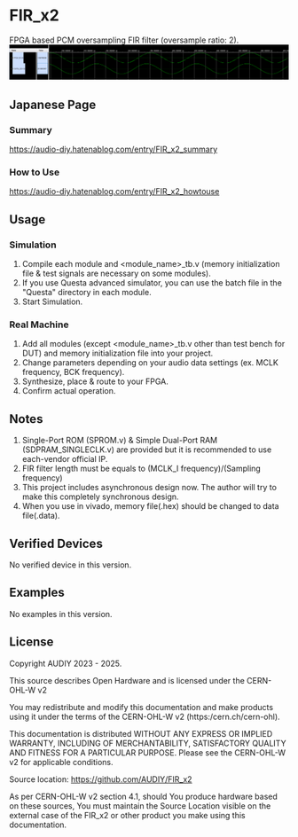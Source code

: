 # FIR_x2
FPGA based PCM oversampling FIR filter (oversample ratio: 2).  
![Image 1](/Images/image1.png)

## Japanese Page
### Summary
https://audio-diy.hatenablog.com/entry/FIR_x2_summary
### How to Use
https://audio-diy.hatenablog.com/entry/FIR_x2_howtouse

## Usage
### Simulation
1. Compile each module and <module_name>_tb.v (memory initialization file & test signals are necessary on some modules).
2. If you use Questa advanced simulator, you can use the batch file in the "Questa" directory in each module.
3. Start Simulation.
   
### Real Machine
1. Add all modules (except <module_name>_tb.v other than test bench for DUT) and memory initialization file into your project.
2. Change parameters depending on your audio data settings (ex. MCLK frequency, BCK frequency).
3. Synthesize, place & route to your FPGA.
4. Confirm actual operation.

## Notes
1. Single-Port ROM (SPROM.v) & Simple Dual-Port RAM (SDPRAM_SINGLECLK.v) are provided but it is recommended to use each-vendor official IP.
2. FIR filter length must be equals to (MCLK_I frequency)/(Sampling frequency)
3. This project includes asynchronous design now. The author will try to make this completely synchronous design.
4. When you use in vivado, memory file(.hex) should be changed to data file(.data). 

## Verified Devices
No verified device in this version.

## Examples
No examples in this version.

## License
Copyright AUDIY 2023 - 2025.

This source describes Open Hardware and is licensed under the CERN-OHL-W v2

You may redistribute and modify this documentation and make products using it under the terms of the CERN-OHL-W v2 (https:/cern.ch/cern-ohl). 

This documentation is distributed WITHOUT ANY EXPRESS OR IMPLIED WARRANTY, INCLUDING OF MERCHANTABILITY, SATISFACTORY QUALITY AND FITNESS FOR A PARTICULAR PURPOSE. Please see the CERN-OHL-W v2 for applicable conditions.

Source location: https://github.com/AUDIY/FIR_x2

As per CERN-OHL-W v2 section 4.1, should You produce hardware based on these sources, You must maintain the Source Location visible on the external case of the FIR_x2 or other product you make using this documentation.
